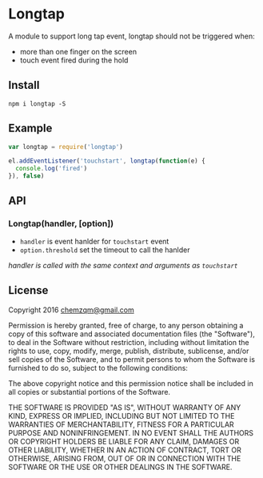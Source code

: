 # Longtap

A module to support long tap event, longtap should not be triggered when:

* more than one finger on the screen
* touch event fired during the hold

## Install

    npm i longtap -S

## Example

``` js
var longtap = require('longtap')

el.addEventListener('touchstart', longtap(function(e) {
  console.log('fired')
}), false)
```

## API

### Longtap(handler, [option])

* `handler` is event hanlder for `touchstart` event
* `option.threshold` set the timeout to call the hanlder

_handler is called with the same context and arguments as `touchstart`_

## License

  Copyright 2016 chemzqm@gmail.com

  Permission is hereby granted, free of charge, to any person obtaining
  a copy of this software and associated documentation files (the "Software"),
  to deal in the Software without restriction, including without limitation
  the rights to use, copy, modify, merge, publish, distribute, sublicense,
  and/or sell copies of the Software, and to permit persons to whom the
  Software is furnished to do so, subject to the following conditions:

  The above copyright notice and this permission notice shall be included
  in all copies or substantial portions of the Software.

  THE SOFTWARE IS PROVIDED "AS IS", WITHOUT WARRANTY OF ANY KIND,
  EXPRESS OR IMPLIED, INCLUDING BUT NOT LIMITED TO THE WARRANTIES
  OF MERCHANTABILITY, FITNESS FOR A PARTICULAR PURPOSE AND NONINFRINGEMENT.
  IN NO EVENT SHALL THE AUTHORS OR COPYRIGHT HOLDERS BE LIABLE FOR ANY CLAIM,
  DAMAGES OR OTHER LIABILITY, WHETHER IN AN ACTION OF CONTRACT,
  TORT OR OTHERWISE, ARISING FROM, OUT OF OR IN CONNECTION WITH THE SOFTWARE
  OR THE USE OR OTHER DEALINGS IN THE SOFTWARE.

